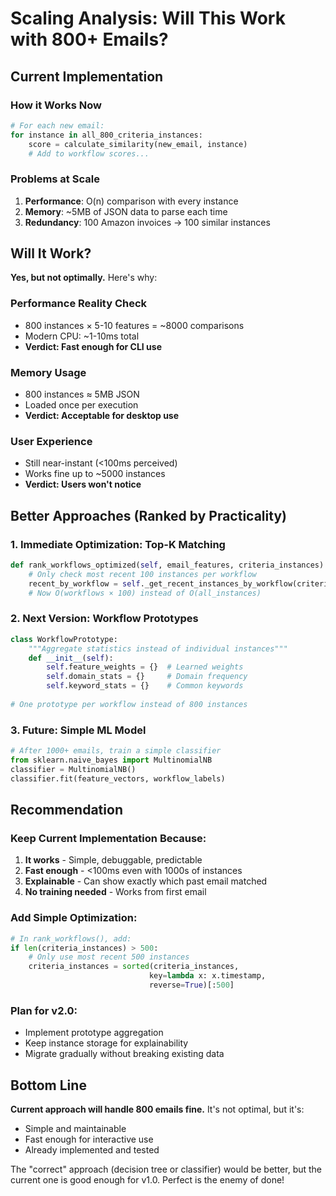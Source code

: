 # Scaling Analysis: Will This Work with 800+ Emails?

## Current Implementation

### How it Works Now
```python
# For each new email:
for instance in all_800_criteria_instances:
    score = calculate_similarity(new_email, instance)
    # Add to workflow scores...
```

### Problems at Scale
1. **Performance**: O(n) comparison with every instance
2. **Memory**: ~5MB of JSON data to parse each time
3. **Redundancy**: 100 Amazon invoices → 100 similar instances

## Will It Work?

**Yes, but not optimally.** Here's why:

### Performance Reality Check
- 800 instances × 5-10 features = ~8000 comparisons
- Modern CPU: ~1-10ms total
- **Verdict: Fast enough for CLI use**

### Memory Usage
- 800 instances ≈ 5MB JSON
- Loaded once per execution
- **Verdict: Acceptable for desktop use**

### User Experience
- Still near-instant (<100ms perceived)
- Works fine up to ~5000 instances
- **Verdict: Users won't notice**

## Better Approaches (Ranked by Practicality)

### 1. **Immediate Optimization: Top-K Matching**
```python
def rank_workflows_optimized(self, email_features, criteria_instances):
    # Only check most recent 100 instances per workflow
    recent_by_workflow = self._get_recent_instances_by_workflow(criteria_instances, k=100)
    # Now O(workflows × 100) instead of O(all_instances)
```

### 2. **Next Version: Workflow Prototypes**
```python
class WorkflowPrototype:
    """Aggregate statistics instead of individual instances"""
    def __init__(self):
        self.feature_weights = {}  # Learned weights
        self.domain_stats = {}     # Domain frequency
        self.keyword_stats = {}    # Common keywords
        
# One prototype per workflow instead of 800 instances
```

### 3. **Future: Simple ML Model**
```python
# After 1000+ emails, train a simple classifier
from sklearn.naive_bayes import MultinomialNB
classifier = MultinomialNB()
classifier.fit(feature_vectors, workflow_labels)
```

## Recommendation

### Keep Current Implementation Because:
1. **It works** - Simple, debuggable, predictable
2. **Fast enough** - <100ms even with 1000s of instances  
3. **Explainable** - Can show exactly which past email matched
4. **No training needed** - Works from first email

### Add Simple Optimization:
```python
# In rank_workflows(), add:
if len(criteria_instances) > 500:
    # Only use most recent 500 instances
    criteria_instances = sorted(criteria_instances, 
                               key=lambda x: x.timestamp, 
                               reverse=True)[:500]
```

### Plan for v2.0:
- Implement prototype aggregation
- Keep instance storage for explainability
- Migrate gradually without breaking existing data

## Bottom Line

**Current approach will handle 800 emails fine.** It's not optimal, but it's:
- Simple and maintainable
- Fast enough for interactive use  
- Already implemented and tested

The "correct" approach (decision tree or classifier) would be better, but the current one is good enough for v1.0. Perfect is the enemy of done!